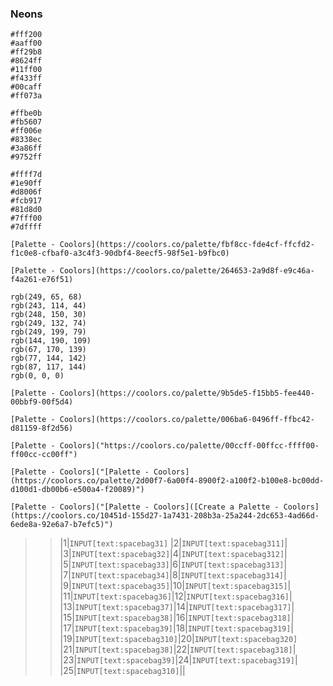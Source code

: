 
### Neons

```palette
#fff200
#aaff00
#ff29b8
#8624ff
#11ff00
#f433ff
#00caff
#ff073a
```

```palette
#ffbe0b
#fb5607
#ff006e
#8338ec
#3a86ff
#9752ff

```

```palette
#ffff7d
#1e90ff
#d8006f
#fcb917
#81d8d0
#7fff00
#7dffff
```

```palette
[Palette - Coolors](https://coolors.co/palette/fbf8cc-fde4cf-ffcfd2-f1c0e8-cfbaf0-a3c4f3-90dbf4-8eecf5-98f5e1-b9fbc0)
```

```palette
[Palette - Coolors](https://coolors.co/palette/264653-2a9d8f-e9c46a-f4a261-e76f51)
```

```palette
rgb(249, 65, 68)
rgb(243, 114, 44)
rgb(248, 150, 30)
rgb(249, 132, 74)
rgb(249, 199, 79)
rgb(144, 190, 109)
rgb(67, 170, 139)
rgb(77, 144, 142)
rgb(87, 117, 144)
rgb(0, 0, 0)
```

```palette
[Palette - Coolors](https://coolors.co/palette/9b5de5-f15bb5-fee440-00bbf9-00f5d4)
```

```palette
[Palette - Coolors](https://coolors.co/palette/006ba6-0496ff-ffbc42-d81159-8f2d56)
```

```palette
[Palette - Coolors]("https://coolors.co/palette/00ccff-00ffcc-ffff00-ff00cc-cc00ff")
```

```palette
[Palette - Coolors]("[Palette - Coolors](https://coolors.co/palette/2d00f7-6a00f4-8900f2-a100f2-b100e8-bc00dd-d100d1-db00b6-e500a4-f20089)")
```

```palette
[Palette - Coolors]("[Palette - Coolors]([Create a Palette - Coolors](https://coolors.co/10451d-155d27-1a7431-208b3a-25a244-2dc653-4ad66d-6ede8a-92e6a7-b7efc5)")
```


>>|1|`INPUT[text:spacebag31]` |2|`INPUT[text:spacebag311]`|
>>|3|`INPUT[text:spacebag32]`|4|`INPUT[text:spacebag312]`|
>>|5|`INPUT[text:spacebag33]`|6|`INPUT[text:spacebag313]`|
>>|7|`INPUT[text:spacebag34]`|8|`INPUT[text:spacebag314]`|
>>|9|`INPUT[text:spacebag35]`|10|`INPUT[text:spacebag315]`|
>>|11|`INPUT[text:spacebag36]`|12|`INPUT[text:spacebag316]`|
>>|13|`INPUT[text:spacebag37]`|14|`INPUT[text:spacebag317]`|
>>|15|`INPUT[text:spacebag38]`|16|`INPUT[text:spacebag318]`|
>>|17|`INPUT[text:spacebag39]`|18|`INPUT[text:spacebag319]`|
>>|19|`INPUT[text:spacebag310]`|20|`INPUT[text:spacebag320]`
>>|21|`INPUT[text:spacebag38]`|22|`INPUT[text:spacebag318]`|
>>|23|`INPUT[text:spacebag39]`|24|`INPUT[text:spacebag319]`|
>>|25|`INPUT[text:spacebag310]`||